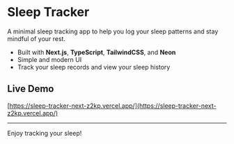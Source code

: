 # Sleep Tracker

A minimal sleep tracking app to help you log your sleep patterns and stay mindful of your rest.

- Built with **Next.js**, **TypeScript**, **TailwindCSS**, and **Neon**
- Simple and modern UI
- Track your sleep records and view your sleep history

## Live Demo

[https://sleep-tracker-next-z2kp.vercel.app/](https://sleep-tracker-next-z2kp.vercel.app/)

---

Enjoy tracking your sleep!
